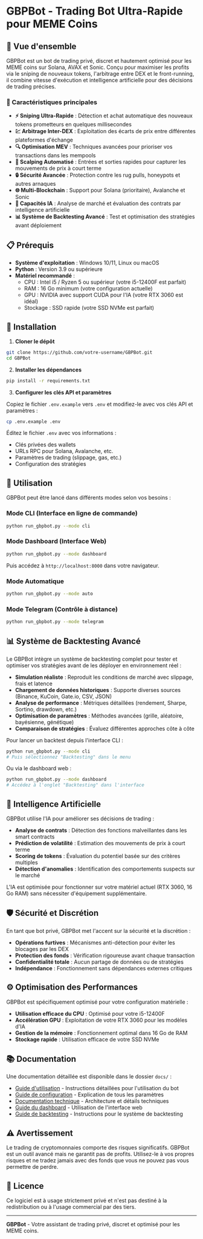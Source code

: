 # GBPBot - Trading Bot Ultra-Rapide pour MEME Coins

## 🚀 Vue d'ensemble

GBPBot est un bot de trading privé, discret et hautement optimisé pour les MEME coins sur Solana, AVAX et Sonic. Conçu pour maximiser les profits via le sniping de nouveaux tokens, l'arbitrage entre DEX et le front-running, il combine vitesse d'exécution et intelligence artificielle pour des décisions de trading précises.

### 🔑 Caractéristiques principales

- **⚡ Sniping Ultra-Rapide** : Détection et achat automatique des nouveaux tokens prometteurs en quelques millisecondes
- **💹 Arbitrage Inter-DEX** : Exploitation des écarts de prix entre différentes plateformes d'échange
- **🔍 Optimisation MEV** : Techniques avancées pour prioriser vos transactions dans les mempools
- **🤖 Scalping Automatisé** : Entrées et sorties rapides pour capturer les mouvements de prix à court terme
- **🔒 Sécurité Avancée** : Protection contre les rug pulls, honeypots et autres arnaques
- **🌐 Multi-Blockchain** : Support pour Solana (prioritaire), Avalanche et Sonic
- **🧠 Capacités IA** : Analyse de marché et évaluation des contrats par intelligence artificielle
- **📊 Système de Backtesting Avancé** : Test et optimisation des stratégies avant déploiement

## 📋 Prérequis

- **Système d'exploitation** : Windows 10/11, Linux ou macOS
- **Python** : Version 3.9 ou supérieure
- **Matériel recommandé** :
  - CPU : Intel i5 / Ryzen 5 ou supérieur (votre i5-12400F est parfait)
  - RAM : 16 Go minimum (votre configuration actuelle)
  - GPU : NVIDIA avec support CUDA pour l'IA (votre RTX 3060 est idéal)
  - Stockage : SSD rapide (votre SSD NVMe est parfait)

## 🔧 Installation

1. **Cloner le dépôt**

```bash
git clone https://github.com/votre-username/GBPBot.git
cd GBPBot
```

2. **Installer les dépendances**

```bash
pip install -r requirements.txt
```

3. **Configurer les clés API et paramètres**

Copiez le fichier `.env.example` vers `.env` et modifiez-le avec vos clés API et paramètres :

```bash
cp .env.example .env
```

Éditez le fichier `.env` avec vos informations :
- Clés privées des wallets
- URLs RPC pour Solana, Avalanche, etc.
- Paramètres de trading (slippage, gas, etc.)
- Configuration des stratégies

## 🚀 Utilisation

GBPBot peut être lancé dans différents modes selon vos besoins :

### Mode CLI (Interface en ligne de commande)

```bash
python run_gbpbot.py --mode cli
```

### Mode Dashboard (Interface Web)

```bash
python run_gbpbot.py --mode dashboard
```

Puis accédez à `http://localhost:8000` dans votre navigateur.

### Mode Automatique

```bash
python run_gbpbot.py --mode auto
```

### Mode Telegram (Contrôle à distance)

```bash
python run_gbpbot.py --mode telegram
```

## 📊 Système de Backtesting Avancé

Le GBPBot intègre un système de backtesting complet pour tester et optimiser vos stratégies avant de les déployer en environnement réel :

- **Simulation réaliste** : Reproduit les conditions de marché avec slippage, frais et latence
- **Chargement de données historiques** : Supporte diverses sources (Binance, KuCoin, Gate.io, CSV, JSON)
- **Analyse de performance** : Métriques détaillées (rendement, Sharpe, Sortino, drawdown, etc.)
- **Optimisation de paramètres** : Méthodes avancées (grille, aléatoire, bayésienne, génétique)
- **Comparaison de stratégies** : Évaluez différentes approches côte à côte

Pour lancer un backtest depuis l'interface CLI :

```bash
python run_gbpbot.py --mode cli
# Puis sélectionnez "Backtesting" dans le menu
```

Ou via le dashboard web :

```bash
python run_gbpbot.py --mode dashboard
# Accédez à l'onglet "Backtesting" dans l'interface
```

## 🧠 Intelligence Artificielle

GBPBot utilise l'IA pour améliorer ses décisions de trading :

- **Analyse de contrats** : Détection des fonctions malveillantes dans les smart contracts
- **Prédiction de volatilité** : Estimation des mouvements de prix à court terme
- **Scoring de tokens** : Évaluation du potentiel basée sur des critères multiples
- **Détection d'anomalies** : Identification des comportements suspects sur le marché

L'IA est optimisée pour fonctionner sur votre matériel actuel (RTX 3060, 16 Go RAM) sans nécessiter d'équipement supplémentaire.

## 🛡️ Sécurité et Discrétion

En tant que bot privé, GBPBot met l'accent sur la sécurité et la discrétion :

- **Opérations furtives** : Mécanismes anti-détection pour éviter les blocages par les DEX
- **Protection des fonds** : Vérification rigoureuse avant chaque transaction
- **Confidentialité totale** : Aucun partage de données ou de stratégies
- **Indépendance** : Fonctionnement sans dépendances externes critiques

## ⚙️ Optimisation des Performances

GBPBot est spécifiquement optimisé pour votre configuration matérielle :

- **Utilisation efficace du CPU** : Optimisé pour votre i5-12400F
- **Accélération GPU** : Exploitation de votre RTX 3060 pour les modèles d'IA
- **Gestion de la mémoire** : Fonctionnement optimal dans 16 Go de RAM
- **Stockage rapide** : Utilisation efficace de votre SSD NVMe

## 📚 Documentation

Une documentation détaillée est disponible dans le dossier `docs/` :

- [Guide d'utilisation](docs/USER_GUIDE.md) - Instructions détaillées pour l'utilisation du bot
- [Guide de configuration](docs/CONFIGURATION.md) - Explication de tous les paramètres
- [Documentation technique](docs/TECHNICAL_DOCUMENTATION.md) - Architecture et détails techniques
- [Guide du dashboard](docs/DASHBOARD.md) - Utilisation de l'interface web
- [Guide de backtesting](docs/BACKTESTING.md) - Instructions pour le système de backtesting

## ⚠️ Avertissement

Le trading de cryptomonnaies comporte des risques significatifs. GBPBot est un outil avancé mais ne garantit pas de profits. Utilisez-le à vos propres risques et ne tradez jamais avec des fonds que vous ne pouvez pas vous permettre de perdre.

## 📝 Licence

Ce logiciel est à usage strictement privé et n'est pas destiné à la redistribution ou à l'usage commercial par des tiers.

---

**GBPBot** - Votre assistant de trading privé, discret et optimisé pour les MEME coins.